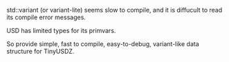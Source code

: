 std::variant (or variant-lite) seems slow to compile, and it is diffucult to read its compile error messages.

USD has limited types for its primvars.

So provide simple, fast to compile, easy-to-debug, variant-like data structure for TinyUSDZ.
